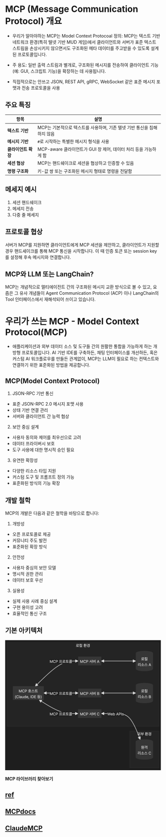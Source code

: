 # MCP (Message Communication Protocol) 개요

- 우리가 알아야하는 MCP는 Model Context Protocoal
  정의: MCP는 텍스트 기반 네트워크 환경(특히 텔넷 기반 MUD 게임)에서 클라이언트와 서버가 표준 텍스트 스트림을 손상시키지 않으면서도 구조화된 메타 데이터를 주고받을 수 있도록 설계된 프로토콜입니다.

- 주 용도: 일반 출력 스트림과 별개로, 구조화된 메시지를 전송하여 클라이언트 기능(예: GUI, 스크립트 기능)을 확장하는 데 사용됩니다.
- 직접적으로는 안쓰고 JSON, REST API, gRPC, WebSocket 같은 표준 메시지 포맷과 전송 프로토콜을 사용

## 주요 특징

| 항목                | 설명                                                                    |
| ------------------- | ----------------------------------------------------------------------- |
| **텍스트 기반**     | MCP는 기본적으로 텍스트를 사용하며, 기존 텔넷 기반 통신을 침해하지 않음 |
| **메시지 기반**     | `#`로 시작하는 특별한 메시지 형식을 사용                                |
| **클라이언트 확장** | MCP-aware 클라이언트가 GUI 창 제어, 데이터 처리 등을 가능하게 함        |
| **세션 협상**       | MCP는 핸드쉐이크로 세션을 협상하고 인증할 수 있음                       |
| **명령 구조화**     | 키-값 쌍 또는 구조화된 메시지 형태로 명령을 전달함                      |

## 메세지 예시

1. 세션 핸드쉐이크
2. 메세지 전송
3. 다중 줄 메세지

## 프로토콜 협상

서버가 MCP를 지원하면 클라이언트에게 MCP 세션을 제안하고, 클라이언트가 지원할 경우 핸드셰이크를 통해 MCP 통신을 시작합니다. 이 때 인증 토큰 또는 session key를 설정해 후속 메시지와 연결합니다.

## MCP와 LLM 또는 LangChain?

MCP는 개념적으로 멀티에이전트 간의 구조화된 메시지 교환 방식으로 볼 수 있고, 요즘은 그 유사 개념들이 Agent Communication Protocol (ACP) 이나 LangChain의 Tool 인터페이스에서 재해석되어 쓰이고 있습니다.

# 우리가 쓰는 MCP - Model Context Protocol(MCP)

- 애플리케이션과 외부 데이터 소스 및 도구들 간의 원활한 통합을 가능하게 하는 개방형 프로토콜입니다. AI 기반 IDE를 구축하든, 채팅 인터페이스를 개선하든, 혹은 커스텀 AI 워크플로우를 만들든 관계없이, MCP는 LLM이 필요로 하는 컨텍스트와 연결하기 위한 표준화된 방법을 제공합니다.

## MCP(Model Context Protocol)

1. JSON-RPC 기반 통신

- 표준 JSON-RPC 2.0 메시지 포맷 사용
- 상태 기반 연결 관리
- 서버와 클라이언트 간 능력 협상

2. 보안 중심 설계

- 사용자 동의와 제어를 최우선으로 고려
- 데이터 프라이버시 보호
- 도구 사용에 대한 명시적 승인 필요

3. 유연한 확장성

- 다양한 리소스 타입 지원
- 커스텀 도구 및 프롬프트 정의 가능
- 표준화된 방식의 기능 확장

## 개발 철학

MCP의 개발은 다음과 같은 철학을 바탕으로 합니다:

1. 개방성

- 오픈 프로토콜로 제공
- 커뮤니티 주도 발전
- 표준화된 확장 방식

2. 안전성

- 사용자 중심의 보안 모델
- 명시적 권한 관리
- 데이터 보호 우선

3. 실용성

- 실제 사용 사례 중심 설계
- 구현 용이성 고려
- 효율적인 통신 구조

## 기본 아키텍처

![alt text](image-1.png)

**MCP 라이브러리 찾아보기**

## [ref]('https://wikidocs.net/268795')

## [MCPdocs]('https://modelcontextprotocol.io/introduction')

## [ClaudeMCP]('https://www.anthropic.com/news/model-context-protocol')

